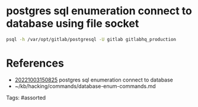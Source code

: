 # postgres sql enumeration connect to database using file socket
```bash
psql -h /var/opt/gitlab/postgresql -U gitlab gitlabhq_production
```

# References
- [20221003150825](/zet/20221003150825/) postgres sql enumeration connect to database
- ~/kb/hacking/commands/database-enum-commands.md

Tags:
    #assorted

